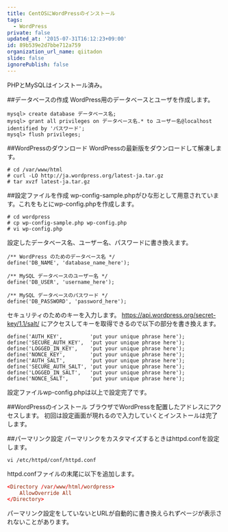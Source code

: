 ```yaml
---
title: CentOSにWordPressのインストール
tags:
  - WordPress
private: false
updated_at: '2015-07-31T16:12:23+09:00'
id: 89b539e2d7bbe712a759
organization_url_name: qiitadon
slide: false
ignorePublish: false
---
```

PHPとMySQLはインストール済み。
  
##データベースの作成
WordPress用のデータベースとユーザを作成します。

```
mysql> create database データベース名;
mysql> grant all privileges on データベース名.* to ユーザー名@localhost identified by 'パスワード';
mysql> flush privileges;
```
##WordPressのダウンロード
WordPressの最新版をダウンロードして解凍します。

```
# cd /var/www/html
# curl -LO http://ja.wordpress.org/latest-ja.tar.gz
# tar xvzf latest-ja.tar.gz
```
##設定ファイルを作成
wp-config-sample.phpがひな形として用意されています。これをもとにwp-config.phpを作成します。

```
# cd wordpress
# cp wp-config-sample.php wp-config.php
# vi wp-config.php
```
  
設定したデータベース名、ユーザー名、パスワードに書き換えます。

```:wp-config.php
/** WordPress のためのデータベース名 */
define('DB_NAME', 'database_name_here');

/** MySQL データベースのユーザー名 */
define('DB_USER', 'username_here');

/** MySQL データベースのパスワード */
define('DB_PASSWORD', 'password_here');
```

セキュリティのためのキーを入力します。
https://api.wordpress.org/secret-key/1.1/salt/
にアクセスしてキーを取得できるので以下の部分を書き換えます。

```:wp-config.php
define('AUTH_KEY',         'put your unique phrase here');
define('SECURE_AUTH_KEY',  'put your unique phrase here');
define('LOGGED_IN_KEY',    'put your unique phrase here');
define('NONCE_KEY',        'put your unique phrase here');
define('AUTH_SALT',        'put your unique phrase here');
define('SECURE_AUTH_SALT', 'put your unique phrase here');
define('LOGGED_IN_SALT',   'put your unique phrase here');
define('NONCE_SALT',       'put your unique phrase here');
```
設定ファイルwp-config.phpは以上で設定完了です。

##WordPressのインストール
ブラウザでWordPressを配置したアドレスにアクセスします。
初回は設定画面が現れるので入力していくとインストールは完了します。

##パーマリンク設定
パーマリンクをカスタマイズするときはhttpd.confを設定します。

```
vi /etc/httpd/conf/httpd.conf
```

httpd.confファイルの末尾に以下を追加します。

```:httpd.conf
<Directory /var/www/html/wordpress>
    AllowOverride All
</Directory>
```
パーマリンク設定をしていないとURLが自動的に書き換えられずページが表示されないことがあります。  
